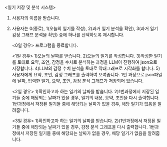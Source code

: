 <일기 저장 및 분석 시스템>
1. 사용자의 이름을 받습니다.
2. 사용자는 0(종료), 1(오늘의 일기를 작성), 2(과거 일기 분석을 확인), 3(과거 일기 감정 그래프 분석을 확인) 중에 하나를 선택하도록 제시합니다.
   
   <0일 경우> 프로그램을 종료합니다.
   
   <1일 경우>
   1)오늘의 날짜를 받습니다.
   2)오늘의 일기를 작성합니다.
   3)작성한 일기를 토대로 요약, 조언, 감정을 수치로 분석하는 과정을 LLM이 진행하여 json으로 저장합니다.
   4)LLM의 감정 수치 분석을 토대로 막대그래프로 시각화를 합니다.
   5)사용자에게 요약, 조언, 감정 그래프를 출력하여 보여줍니다.
   1번 과정으로 json파일에 날짜, 입력한 일기, 요약, 조언, 감정 분석 그래프가 저장되어 있습니다.
   
   <2일 경우>
   1)확인하고자 하는 일기의 날짜를 받습니다.
   2)1번과정에서 저장된 일기들 중에 해당되는 날짜가 있을 경우, 일기의 내용, 요약, 조언을 다시 출력합니다.
     1번과정에서 저장된 일기들 중에 해당되는 날짜가 없을 경우, 해당 일기가 없음을 알려줍니다.
   
   <3일 경우>
   1)확인하고자 하는 일기의 날짜를 받습니다.
   2))1번과정에서 저장된 일기들 중에 해당되는 날짜가 있을 경우, 감정 분석 그래프을 다시 출력합니다.
     1번과정에서 저장된 일기들 중에 해당되는 날짜가 없을 경우, 해당 일기가 없음을 알려줍니다.

